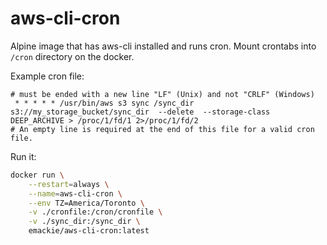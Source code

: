 # aws-cli-cron
Alpine image that has aws-cli installed and runs cron. Mount crontabs into `/cron` directory on the docker.

Example cron file:

```cron
# must be ended with a new line "LF" (Unix) and not "CRLF" (Windows)
 * * * * * /usr/bin/aws s3 sync /sync_dir s3://my_storage_bucket/sync_dir  --delete  --storage-class DEEP_ARCHIVE > /proc/1/fd/1 2>/proc/1/fd/2
# An empty line is required at the end of this file for a valid cron file.

```

Run it:

```bash
docker run \
    --restart=always \
    --name=aws-cli-cron \
    --env TZ=America/Toronto \
    -v ./cronfile:/cron/cronfile \
    -v ./sync_dir:/sync_dir \
    emackie/aws-cli-cron:latest 
```
